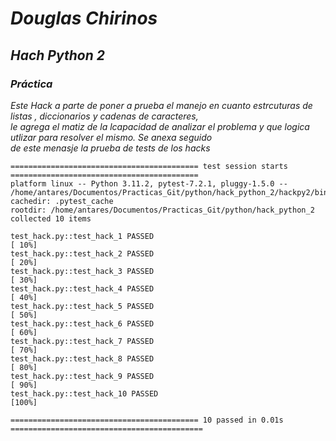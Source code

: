 # ***Douglas Chirinos***

## ***Hach Python 2***

### ***Práctica***

*Este Hack  a parte de poner a prueba el manejo en cuanto estrcuturas de listas , diccionarios y cadenas de caracteres,  
le agrega el matiz de la lcapacidad de analizar  el problema y que logica utlizar para resolver el mismo. Se anexa seguido  
de este menasje la prueba de tests de los hacks*


~~~
========================================== test session starts ==========================================
platform linux -- Python 3.11.2, pytest-7.2.1, pluggy-1.5.0 -- /home/antares/Documentos/Practicas_Git/python/hack_python_2/hackpy2/bin/python3
cachedir: .pytest_cache
rootdir: /home/antares/Documentos/Practicas_Git/python/hack_python_2
collected 10 items                                                                                      

test_hack.py::test_hack_1 PASSED                                                                  [ 10%]
test_hack.py::test_hack_2 PASSED                                                                  [ 20%]
test_hack.py::test_hack_3 PASSED                                                                  [ 30%]
test_hack.py::test_hack_4 PASSED                                                                  [ 40%]
test_hack.py::test_hack_5 PASSED                                                                  [ 50%]
test_hack.py::test_hack_6 PASSED                                                                  [ 60%]
test_hack.py::test_hack_7 PASSED                                                                  [ 70%]
test_hack.py::test_hack_8 PASSED                                                                  [ 80%]
test_hack.py::test_hack_9 PASSED                                                                  [ 90%]
test_hack.py::test_hack_10 PASSED                                                                 [100%]

========================================== 10 passed in 0.01s ===========================================

